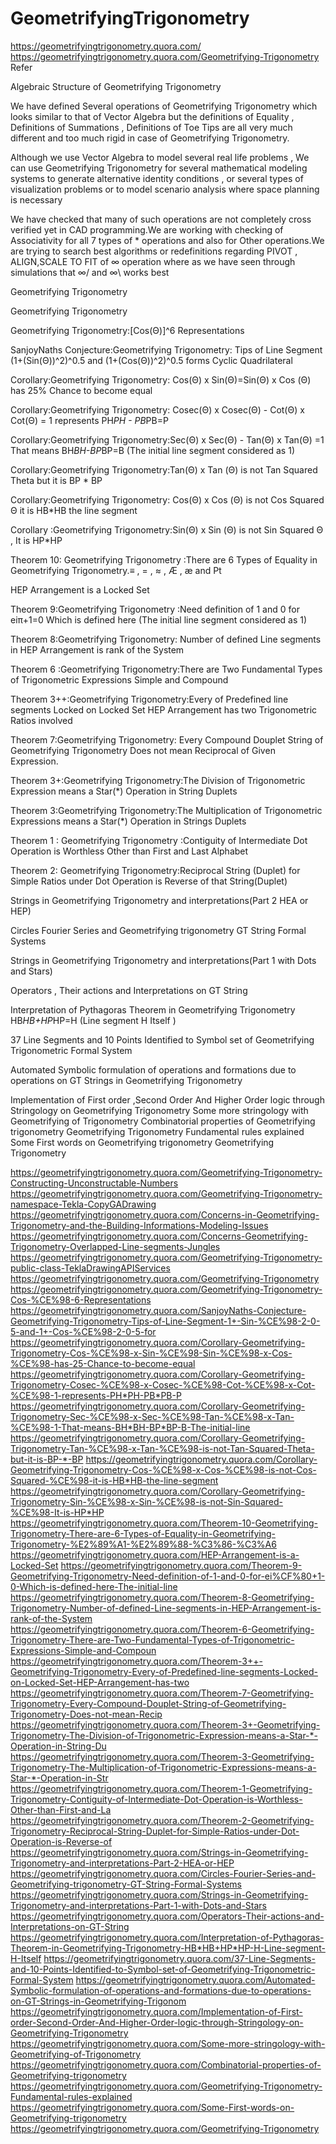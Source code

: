 # GeometrifyingTrigonometry
https://geometrifyingtrigonometry.quora.com/
https://geometrifyingtrigonometry.quora.com/Geometrifying-Trigonometry
Refer

Algebraic Structure of Geometrifying Trigonometry

We have defined Several operations of Geometrifying Trigonometry which looks similar to that of Vector Algebra but the definitions of Equality , Definitions of Summations , Definitions of Toe Tips are all very much different and too much rigid in case of Geometrifying Trigonometry.

Although we use Vector Algebra to model several real life problems , We can use Geometrifying Trigonometry for several mathematical modeling systems to generate alternative identity conditions , or several types of visualization problems or to model scenario analysis where space planning is necessary

We have checked that many of such operations are not completely cross verified yet in CAD programming.We are working with checking of Associativity for all 7 types of * operations and also for Other operations.We are trying to search best algorithms or redefinitions regarding PIVOT , ALIGN,SCALE TO FIT of ∞ operation where as we have seen through simulations that ∞/ and ∞\ works best

Geometrifying Trigonometry

Geometrifying Trigonometry

Geometrifying Trigonometry:[Cos(Θ)]^6 Representations

SanjoyNaths Conjecture:Geometrifying Trigonometry: Tips of Line Segment (1+(Sin(Θ))^2)^0.5 and (1+(Cos(Θ))^2)^0.5 forms Cyclic Quadrilateral

Corollary:Geometrifying Trigonometry: Cos(Θ) x Sin(Θ)=Sin(Θ) x Cos (Θ) has 25% Chance to become equal

Corollary:Geometrifying Trigonometry: Cosec(Θ) x Cosec(Θ) - Cot(Θ) x Cot(Θ) = 1 represents PH*PH - PB*PB=P

Corollary:Geometrifying Trigonometry:Sec(Θ) x Sec(Θ) - Tan(Θ) x Tan(Θ) =1 That means BH*BH-BP*BP=B (The initial line segment considered as 1)

Corollary:Geometrifying Trigonometry:Tan(Θ) x Tan (Θ) is not Tan Squared Theta but it is BP * BP

Corollary:Geometrifying Trigonometry: Cos(Θ) x Cos (Θ) is not Cos Squared Θ it is HB*HB the line segment

Corollary :Geometrifying Trigonometry:Sin(Θ) x Sin (Θ) is not Sin Squared Θ , It is HP*HP

Theorem 10: Geometrifying Trigonometry :There are 6 Types of Equality in Geometrifying Trigonometry.≡ , = , ≈ , Æ , æ and ₧

HEP Arrangement is a Locked Set

Theorem 9:Geometrifying Trigonometry :Need definition of 1 and 0 for eiπ+1=0 Which is defined here (The initial line segment considered as 1)

Theorem 8:Geometrifying Trigonometry: Number of defined Line segments in HEP Arrangement is rank of the System

Theorem 6 :Geometrifying Trigonometry:There are Two Fundamental Types of Trigonometric Expressions Simple and Compound

Theorem 3++:Geometrifying Trigonometry:Every of Predefined line segments Locked on Locked Set HEP Arrangement has two Trigonometric Ratios involved

Theorem 7:Geometrifying Trigonometry: Every Compound Douplet String of Geometrifying Trigonometry Does not mean Reciprocal of Given Expression.

Theorem 3+:Geometrifying Trigonometry:The Division of Trigonometric Expression means a Star(*) Operation in String Duplets

Theorem 3:Geometrifying Trigonometry:The Multiplication of Trigonometric Expressions means a Star(*) Operation in Strings Duplets

Theorem 1 : Geometrifying Trigonometry :Contiguity of Intermediate Dot Operation is Worthless Other than First and Last Alphabet

Theorem 2: Geometrifying Trigonometry:Reciprocal String (Duplet) for Simple Ratios under Dot Operation is Reverse of that String(Duplet)

Strings in Geometrifying Trigonometry and interpretations(Part 2 HEA or HEP)

Circles Fourier Series and Geometrifying trigonometry GT String Formal Systems

Strings in Geometrifying Trigonometry and interpretations(Part 1 with Dots and Stars)

Operators , Their actions and Interpretations on GT String

Interpretation of Pythagoras Theorem in Geometrifying Trigonometry HB*HB+HP*HP=H (Line segment H Itself )

37 Line Segments and 10 Points Identified to Symbol set of Geometrifying Trigonometric Formal System

Automated Symbolic formulation of operations and formations due to operations on GT Strings in Geometrifying Trigonometry

Implementation of First order ,Second Order And Higher Order logic through Stringology on Geometrifying Trigonometry
Some more stringology with Geometrifying of Trigonometry
Combinatorial properties of Geometrifying trigonometry
Geometrifying Trigonometry Fundamental rules explained
Some First words on Geometrifying trigonometry
Geometrifying Trigonometry






https://geometrifyingtrigonometry.quora.com/Geometrifying-Trigonometry-Constructing-Unconstructable-Numbers
https://geometrifyingtrigonometry.quora.com/Geometrifying-Trigonometry-namespace-Tekla-CopyGADrawing
https://geometrifyingtrigonometry.quora.com/Concerns-in-Geometrifying-Trigonometry-and-the-Building-Informations-Modeling-Issues
https://geometrifyingtrigonometry.quora.com/Concerns-Geometrifying-Trigonometry-Overlapped-Line-segments-Jungles
https://geometrifyingtrigonometry.quora.com/Geometrifying-Trigonometry-public-class-TeklaDrawingAPIServices
https://geometrifyingtrigonometry.quora.com/Geometrifying-Trigonometry
https://geometrifyingtrigonometry.quora.com/Geometrifying-Trigonometry-Cos-%CE%98-6-Representations
https://geometrifyingtrigonometry.quora.com/SanjoyNaths-Conjecture-Geometrifying-Trigonometry-Tips-of-Line-Segment-1+-Sin-%CE%98-2-0-5-and-1+-Cos-%CE%98-2-0-5-for
https://geometrifyingtrigonometry.quora.com/Corollary-Geometrifying-Trigonometry-Cos-%CE%98-x-Sin-%CE%98-Sin-%CE%98-x-Cos-%CE%98-has-25-Chance-to-become-equal
https://geometrifyingtrigonometry.quora.com/Corollary-Geometrifying-Trigonometry-Cosec-%CE%98-x-Cosec-%CE%98-Cot-%CE%98-x-Cot-%CE%98-1-represents-PH*PH-PB*PB-P
https://geometrifyingtrigonometry.quora.com/Corollary-Geometrifying-Trigonometry-Sec-%CE%98-x-Sec-%CE%98-Tan-%CE%98-x-Tan-%CE%98-1-That-means-BH*BH-BP*BP-B-The-initial-line
https://geometrifyingtrigonometry.quora.com/Corollary-Geometrifying-Trigonometry-Tan-%CE%98-x-Tan-%CE%98-is-not-Tan-Squared-Theta-but-it-is-BP-*-BP
https://geometrifyingtrigonometry.quora.com/Corollary-Geometrifying-Trigonometry-Cos-%CE%98-x-Cos-%CE%98-is-not-Cos-Squared-%CE%98-it-is-HB*HB-the-line-segment
https://geometrifyingtrigonometry.quora.com/Corollary-Geometrifying-Trigonometry-Sin-%CE%98-x-Sin-%CE%98-is-not-Sin-Squared-%CE%98-It-is-HP*HP
https://geometrifyingtrigonometry.quora.com/Theorem-10-Geometrifying-Trigonometry-There-are-6-Types-of-Equality-in-Geometrifying-Trigonometry-%E2%89%A1-%E2%89%88-%C3%86-%C3%A6
https://geometrifyingtrigonometry.quora.com/HEP-Arrangement-is-a-Locked-Set
https://geometrifyingtrigonometry.quora.com/Theorem-9-Geometrifying-Trigonometry-Need-definition-of-1-and-0-for-ei%CF%80+1-0-Which-is-defined-here-The-initial-line
https://geometrifyingtrigonometry.quora.com/Theorem-8-Geometrifying-Trigonometry-Number-of-defined-Line-segments-in-HEP-Arrangement-is-rank-of-the-System
https://geometrifyingtrigonometry.quora.com/Theorem-6-Geometrifying-Trigonometry-There-are-Two-Fundamental-Types-of-Trigonometric-Expressions-Simple-and-Compoun
https://geometrifyingtrigonometry.quora.com/Theorem-3++-Geometrifying-Trigonometry-Every-of-Predefined-line-segments-Locked-on-Locked-Set-HEP-Arrangement-has-two
https://geometrifyingtrigonometry.quora.com/Theorem-7-Geometrifying-Trigonometry-Every-Compound-Douplet-String-of-Geometrifying-Trigonometry-Does-not-mean-Recip
https://geometrifyingtrigonometry.quora.com/Theorem-3+-Geometrifying-Trigonometry-The-Division-of-Trigonometric-Expression-means-a-Star-*-Operation-in-String-Du
https://geometrifyingtrigonometry.quora.com/Theorem-3-Geometrifying-Trigonometry-The-Multiplication-of-Trigonometric-Expressions-means-a-Star-*-Operation-in-Str
https://geometrifyingtrigonometry.quora.com/Theorem-1-Geometrifying-Trigonometry-Contiguity-of-Intermediate-Dot-Operation-is-Worthless-Other-than-First-and-La
https://geometrifyingtrigonometry.quora.com/Theorem-2-Geometrifying-Trigonometry-Reciprocal-String-Duplet-for-Simple-Ratios-under-Dot-Operation-is-Reverse-of
https://geometrifyingtrigonometry.quora.com/Strings-in-Geometrifying-Trigonometry-and-interpretations-Part-2-HEA-or-HEP
https://geometrifyingtrigonometry.quora.com/Circles-Fourier-Series-and-Geometrifying-trigonometry-GT-String-Formal-Systems
https://geometrifyingtrigonometry.quora.com/Strings-in-Geometrifying-Trigonometry-and-interpretations-Part-1-with-Dots-and-Stars
https://geometrifyingtrigonometry.quora.com/Operators-Their-actions-and-Interpretations-on-GT-String
https://geometrifyingtrigonometry.quora.com/Interpretation-of-Pythagoras-Theorem-in-Geometrifying-Trigonometry-HB*HB+HP*HP-H-Line-segment-H-Itself
https://geometrifyingtrigonometry.quora.com/37-Line-Segments-and-10-Points-Identified-to-Symbol-set-of-Geometrifying-Trigonometric-Formal-System
https://geometrifyingtrigonometry.quora.com/Automated-Symbolic-formulation-of-operations-and-formations-due-to-operations-on-GT-Strings-in-Geometrifying-Trigonom
https://geometrifyingtrigonometry.quora.com/Implementation-of-First-order-Second-Order-And-Higher-Order-logic-through-Stringology-on-Geometrifying-Trigonometry
https://geometrifyingtrigonometry.quora.com/Some-more-stringology-with-Geometrifying-of-Trigonometry
https://geometrifyingtrigonometry.quora.com/Combinatorial-properties-of-Geometrifying-trigonometry
https://geometrifyingtrigonometry.quora.com/Geometrifying-Trigonometry-Fundamental-rules-explained
https://geometrifyingtrigonometry.quora.com/Some-First-words-on-Geometrifying-trigonometry
https://geometrifyingtrigonometry.quora.com/Geometrifying-Trigonometry


